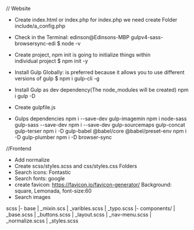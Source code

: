 // Website

- Create index.html or index.php for index.php we need create Folder include/a_config.php

- Check in the Terminal: edinson@Edinsons-MBP gulpv4-sass-browsersync-edi
$ node -v 

- Create project, npm init is going to initialize things within      
  individual project
  $ npm init -y
- Install Gulp Globally: is preferred because it allows you to use different    
  versions of gulp
  $ npm i gulp-cli -g
- Install Gulp as dev dependency(The node_modules will be created)
  npm i gulp -D
- Create gulpfile.js
- Gulps dependencies
  npm i --save-dev gulp-imagemin
  npm i node-sass gulp-sass --save-dev
  npm i --save-dev gulp-sourcemaps gulp-concat gulp-terser
  npm i -D gulp-babel @babel/core @babel/preset-env
  npm i -D gulp-plumber
  npm i -D browser-sync 
  

//Frontend
- Add normalize
- Create scss/styles.scss and css/styles.css Folders
- Search icons: Fontastic
- Search fonts: google
- create favicon: https://favicon.io/favicon-generator/
  Background: square, Lemonada, font-size:60
- Search images


scss
  |- base
    | _mixin.scs
    | _varibles.scss
    | _typo.scss
  |- components/
    | _base.scss
    | _buttons.scss
    | _layout.scss
    | _nav-menu.scss
  | _normalize.scss
  | _styles.scss 


